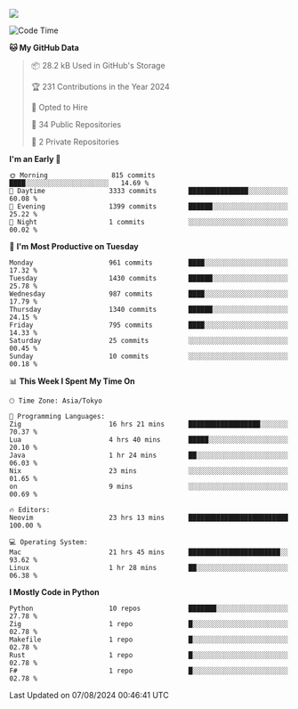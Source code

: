 ![](https://komarev.com/ghpvc/?username=kitagawa-hr)

<!--START_SECTION:waka-->
![Code Time](http://img.shields.io/badge/Code%20Time-992%20hrs%2030%20mins-blue)

**🐱 My GitHub Data** 

> 📦 28.2 kB Used in GitHub's Storage 
 > 
> 🏆 231 Contributions in the Year 2024
 > 
> 💼 Opted to Hire
 > 
> 📜 34 Public Repositories 
 > 
> 🔑 2 Private Repositories 
 > 
**I'm an Early 🐤** 

```text
🌞 Morning                815 commits         ████░░░░░░░░░░░░░░░░░░░░░   14.69 % 
🌆 Daytime                3333 commits        ███████████████░░░░░░░░░░   60.08 % 
🌃 Evening                1399 commits        ██████░░░░░░░░░░░░░░░░░░░   25.22 % 
🌙 Night                  1 commits           ░░░░░░░░░░░░░░░░░░░░░░░░░   00.02 % 
```
📅 **I'm Most Productive on Tuesday** 

```text
Monday                   961 commits         ████░░░░░░░░░░░░░░░░░░░░░   17.32 % 
Tuesday                  1430 commits        ██████░░░░░░░░░░░░░░░░░░░   25.78 % 
Wednesday                987 commits         ████░░░░░░░░░░░░░░░░░░░░░   17.79 % 
Thursday                 1340 commits        ██████░░░░░░░░░░░░░░░░░░░   24.15 % 
Friday                   795 commits         ████░░░░░░░░░░░░░░░░░░░░░   14.33 % 
Saturday                 25 commits          ░░░░░░░░░░░░░░░░░░░░░░░░░   00.45 % 
Sunday                   10 commits          ░░░░░░░░░░░░░░░░░░░░░░░░░   00.18 % 
```


📊 **This Week I Spent My Time On** 

```text
🕑︎ Time Zone: Asia/Tokyo

💬 Programming Languages: 
Zig                      16 hrs 21 mins      ██████████████████░░░░░░░   70.37 % 
Lua                      4 hrs 40 mins       █████░░░░░░░░░░░░░░░░░░░░   20.10 % 
Java                     1 hr 24 mins        ██░░░░░░░░░░░░░░░░░░░░░░░   06.03 % 
Nix                      23 mins             ░░░░░░░░░░░░░░░░░░░░░░░░░   01.65 % 
on                       9 mins              ░░░░░░░░░░░░░░░░░░░░░░░░░   00.69 % 

🔥 Editors: 
Neovim                   23 hrs 13 mins      █████████████████████████   100.00 % 

💻 Operating System: 
Mac                      21 hrs 45 mins      ███████████████████████░░   93.62 % 
Linux                    1 hr 28 mins        ██░░░░░░░░░░░░░░░░░░░░░░░   06.38 % 
```

**I Mostly Code in Python** 

```text
Python                   10 repos            ███████░░░░░░░░░░░░░░░░░░   27.78 % 
Zig                      1 repo              █░░░░░░░░░░░░░░░░░░░░░░░░   02.78 % 
Makefile                 1 repo              █░░░░░░░░░░░░░░░░░░░░░░░░   02.78 % 
Rust                     1 repo              █░░░░░░░░░░░░░░░░░░░░░░░░   02.78 % 
F#                       1 repo              █░░░░░░░░░░░░░░░░░░░░░░░░   02.78 % 
```




 Last Updated on 07/08/2024 00:46:41 UTC
<!--END_SECTION:waka-->
